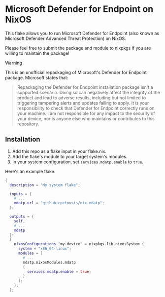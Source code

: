 # Microsoft Defender for Endpoint on NixOS

This flake allows you to run Microsoft Defender for Endpoint (also known as Microsoft Defender Advanced Threat Protection) on NixOS.

Please feel free to submit the package and module to nixpkgs if you are willing to maintain the package!

> [!WARNING]  
> This is an unofficial repackaging of Microsoft's Defender for Endpoint package. Microsoft states that:
> > Repackaging the Defender for Endpoint installation package isn't a supported scenario. Doing so can negatively affect the integrity of the product and lead to adverse results, including but not limited to triggering tampering alerts and updates failing to apply.
> It is your responsibility to check that Defender for Endpoint correctly runs on your machine. I am not responsible for any impact to the security of your device, nor is anyone else who maintains or contributes to this repository.

## Installation

1. Add this repo as a flake input in your flake.nix.
2. Add the flake's module to your target system's modules.
3. In your system configuration, set `services.mdatp.enable` to `true`.

Here's an example flake:

```nix
{
  description = "My system flake";

  inputs = {
    # ...
    mdatp.url = "github:epetousis/nix-mdatp";
  };

  outputs = {
    self,
    # ...
    mdatp
  }:
  {
    nixosConfigurations."my-device" = nixpkgs.lib.nixosSystem {
      system = "x86_64-linux";
      modules = [
        # ...
        mdatp.nixosModules.mdatp
		{
		  services.mdatp.enable = true;
		}
      ];
    };
  };
```
